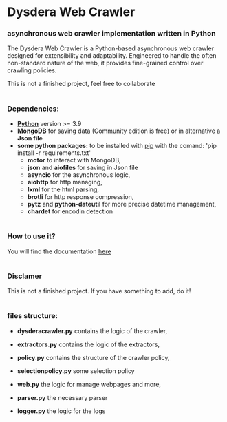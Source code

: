 # Dysdera Web Crawler
### asynchronous web crawler implementation written in Python
The Dysdera Web Crawler is a Python-based asynchronous web crawler designed for extensibility and adaptability.
Engineered to handle the often non-standard nature of the web, it provides fine-grained control over crawling policies.

This is not a finished project, feel free to collaborate
#



### Dependencies:
  - [**Python**](https://www.python.org/downloads/) version >= 3.9
  - [**MongoDB**](https://www.mongodb.com/) for saving data (Community edition is free) or in alternative a **Json file**
  - **some python packages:** to be installed with [pip](https://pypi.org/project/pip/) with the comand: 'pip install -r requirements.txt'
      - **motor** to interact with MongoDB,
      - **json** and **aiofiles** for saving in Json file
      - **asyncio** for the asynchronous logic,
      - **aiohttp** for http managing,
      - **lxml** for the html parsing,
      - **brotli** for http response compression,
      - **pytz** and **python-dateutil** for more precise datetime management,
      - **chardet** for encodin detection
#


### How to use it?
You will find the documentation [here](https://p4o1o.github.io/Dysdera/dysderacrawler.html)

#


### Disclamer
This is not a finished project. If you have something to add, do it!

#


### files structure:

+ **dysderacrawler.py** contains the logic of the crawler, 

+ **extractors.py** contains the logic of the extractors, 

+ **policy.py** contains the structure of the crawler policy, 

+ **selectionpolicy.py** some selection policy

+ **web.py** the logic for manage webpages and more, 

+ **parser.py** the necessary parser 

+ **logger.py** the logic for the logs

#

